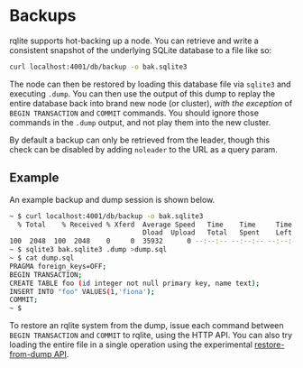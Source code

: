 # Backups

rqlite supports hot-backing up a node. You can retrieve and write a consistent snapshot of the underlying SQLite database to a file like so:

```bash
curl localhost:4001/db/backup -o bak.sqlite3
```

The node can then be restored by loading this database file via `sqlite3` and executing `.dump`. You can then use the output of this dump to replay the entire database back into brand new node (or cluster), *with the exception* of `BEGIN TRANSACTION` and `COMMIT` commands. You should ignore those commands in the `.dump` output, and not play them into the new cluster.

By default a backup can only be retrieved from the leader, though this check can be disabled by adding `noleader` to the URL as a query param.

## Example
An example backup and dump session is shown below.
```bash
~ $ curl localhost:4001/db/backup -o bak.sqlite3
  % Total    % Received % Xferd  Average Speed   Time    Time     Time  Current
                                 Dload  Upload   Total   Spent    Left  Speed
100  2048  100  2048    0     0  35932      0 --:--:-- --:--:-- --:--:-- 36571
~ $ sqlite3 bak.sqlite3 .dump >dump.sql
~ $ cat dump.sql
PRAGMA foreign_keys=OFF;
BEGIN TRANSACTION;
CREATE TABLE foo (id integer not null primary key, name text);
INSERT INTO "foo" VALUES(1,'fiona');
COMMIT;
~ $
```
To restore an rqlite system from the dump, issue each command between `BEGIN TRANSACTION` and `COMMIT` to rqlite, using the HTTP API. You can also try loading the entire file in a single operation using the experimental [restore-from-dump API](https://github.com/rqlite/rqlite/blob/master/doc/RESTORE_FROM_SQLITE.md).
